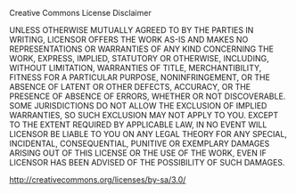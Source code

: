 

Creative Commons License Disclaimer

UNLESS OTHERWISE MUTUALLY AGREED TO BY THE PARTIES IN WRITING, LICENSOR OFFERS THE WORK AS-IS AND MAKES NO REPRESENTATIONS OR
WARRANTIES OF ANY KIND CONCERNING THE WORK, EXPRESS, IMPLIED, STATUTORY OR OTHERWISE, INCLUDING, WITHOUT LIMITATION, WARRANTIES 
OF TITLE, MERCHANTIBILITY, FITNESS FOR A PARTICULAR PURPOSE, NONINFRINGEMENT, OR THE ABSENCE OF LATENT OR OTHER DEFECTS, 
ACCURACY, OR THE PRESENCE OF ABSENCE OF ERRORS, WHETHER OR NOT DISCOVERABLE. SOME JURISDICTIONS DO NOT ALLOW THE EXCLUSION 
OF IMPLIED WARRANTIES, SO SUCH EXCLUSION MAY NOT APPLY TO YOU. EXCEPT TO THE EXTENT REQUIRED BY APPLICABLE LAW, IN NO EVENT 
WILL LICENSOR BE LIABLE TO YOU ON ANY LEGAL THEORY FOR ANY SPECIAL, INCIDENTAL, CONSEQUENTIAL, PUNITIVE OR EXEMPLARY DAMAGES 
ARISING OUT OF THIS LICENSE OR THE USE OF THE WORK, EVEN IF LICENSOR HAS BEEN ADVISED OF THE POSSIBILITY OF SUCH DAMAGES.

http://creativecommons.org/licenses/by-sa/3.0/

